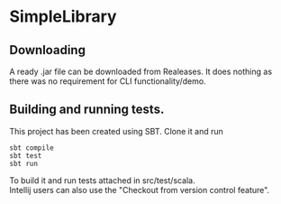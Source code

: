 # SimpleLibrary

## Downloading
A ready .jar file can be downloaded from Realeases. It does nothing as there was no requirement for CLI functionality/demo.

## Building and running tests.
This project has been created using SBT. Clone it and run 
```
sbt compile
sbt test
sbt run
```
To build it and run tests attached in src/test/scala. \
Intellij users can also use the "Checkout from version control feature".